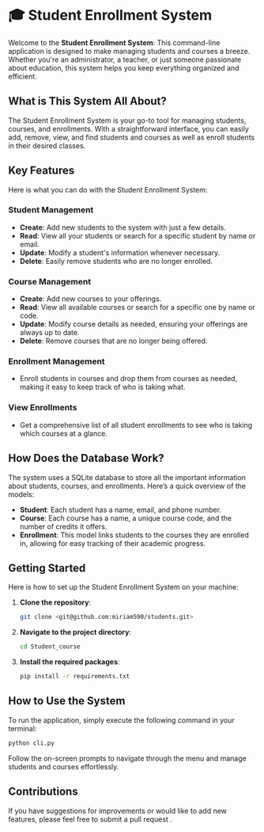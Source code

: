 # 🎓 Student Enrollment System

Welcome to the **Student Enrollment System**:
This command-line application is designed to make managing students and courses a breeze. Whether you're an administrator, a teacher, or just someone passionate about education, this system helps you keep everything organized and efficient.

## What is This System All About?
The Student Enrollment System is your go-to tool for managing students, courses, and enrollments. With a straightforward interface, you can easily add, remove, view, and find students and courses as well as enroll students in their desired classes.

## Key Features
Here is what you can do with the Student Enrollment System:

### Student Management
- **Create**: Add new students to the system with just a few details.
- **Read**: View all your students or search for a specific student by name or email.
- **Update**: Modify a student's information whenever necessary.
- **Delete**: Easily remove students who are no longer enrolled.

### Course Management
- **Create**: Add new courses to your offerings.
- **Read**: View all available courses or search for a specific one by name or code.
- **Update**: Modify course details as needed, ensuring your offerings are always up to date.
- **Delete**: Remove courses that are no longer being offered.

### Enrollment Management
- Enroll students in courses and drop them from courses as needed, making it easy to keep track of who is taking what.

### View Enrollments
- Get a comprehensive list of all student enrollments to see who is taking which courses at a glance.

## How Does the Database Work?
The system uses a SQLite database to store all the important information about students, courses, and enrollments. Here’s a quick overview of the models:
- **Student**: Each student has a name, email, and phone number.
- **Course**: Each course has a name, a unique course code, and the number of credits it offers.
- **Enrollment**: This model links students to the courses they are enrolled in, allowing for easy tracking of their academic progress.

## Getting Started
 Here is  how to set up the Student Enrollment System on your machine:
1. **Clone the repository**:
   ```bash
   git clone <git@github.com:miriam590/students.git>
   ```
2. **Navigate to the project directory**:
   ```bash
   cd Student_course
   ```
3. **Install the required packages**:
   ```bash
   pip install -r requirements.txt
   ```

## How to Use the System
To run the application, simply execute the following command in your terminal:
```bash
python cli.py
```
Follow the on-screen prompts to navigate through the menu and manage students and courses effortlessly. 

##  Contributions
If you have suggestions for improvements or would like to add new features, please feel free to submit a pull request .

